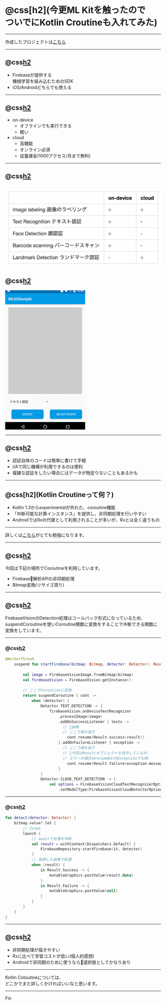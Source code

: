 # @css[h2](今更ML Kitを触ったので<br>ついでにKotlin Croutineも入れてみた)

---

作成したプロジェクトは[こちら](https://github.com/nyanc0/MLKitSample)

---

## @css[h2](MLKitって何？)

- Firebaseが提供する<br>機械学習を組み込むためのSDK
- iOS/Androidどちらでも使える

---

## @css[h2](on-deviceとcloud)

- on-device
    - オフラインでも実行できる
    - 軽い
- cloud
    - 高機能
    - オンライン必須
    - 従量課金(1000アクセス/月まで無料)

---

## @css[h2](提供する機能)

![](https://github.com/nyanc0/LT/blob/master/mlkit/images/mlkit_glid.png?raw=true)
---

## @css[h2](使い方)

<img border="0" src="https://github.com/nyanc0/LT/blob/master/mlkit/images/mlkit_1.gif?raw=true" height="450">

---

## @css[h2](使ってみた感触)

- 認証自体のコードは簡単に書けて手軽
- i/Aで同じ機構が利用できるのは便利
- 複雑な認証をしたい場合にはデータが物足りないこともあるかも

---

## @css[h2](Kotlin Croutineって何？)

- Kotlin 1.3からexperimentalが外れた、coroutine機能
- 「中断可能な計算インスタンス」を提供し、非同期処理を行いやすい
- AndroidではRxの代替として利用されることが多いが、Rxとは全く違うもの

---

詳しくは[こちら](https://qiita.com/k-kagurazaka@github/items/8595ca60a5c8d31bbe37)がとても勉強になります。

---

## @css[h2](今回の使い所)

今回は下記の場所でCoroutineを利用しています。

- Firebase解析APIの非同期処理
- Bitmap変換(リサイズ周り)

---

## @css[h2](今回のポイント)

FirebaseVisionのDetection処理はコールバック形式になっているため、  
suspendCoroutineを使いCoroutine関数に変換をすることで中断できる関数に変換をしています。

---

### @css[h2](Repositoryの実装)

```kt
@WorkerThread
    suspend fun startFirebase(bitmap: Bitmap, detector: Detector): Result<MutableList<Graphic>> {

        val image = FirebaseVisionImage.fromBitmap(bitmap)
        val firebaseVision = FirebaseVision.getInstance()

        // ここでCoroutineに変換
        return suspendCoroutine { cont ->
            when (detector) {
                Detector.TEXT_DETECTION -> {
                    firebaseVision.onDeviceTextRecognizer
                        .processImage(image)
                        .addOnSuccessListener { texts ->
                          // 省略
                          // ここで値を返す
                            cont.resume(Result.success(result))
                        }.addOnFailureListener { exception ->
                          // ここで値を返す
                          // 今回はResultオブジェクトを自作しているが、
                          // エラーの場合はresumeWithExceptionでもOK
                            cont.resume(Result.failure(exception.message, exception))
                        }
                }
                Detector.CLOUD_TEXT_DETECTION -> {
                    val options = FirebaseVisionCloudTextRecognizerOptions.Builder()
                        .setModelType(FirebaseVisionCloudDetectorOptions
```

---

### @css[h2](呼び出し側の実装)

```kt
fun detect(detector: Detector) {
    bitmap.value?.let {
        // Scope
        launch {
            // awaitで処理を中断
            val result = withContext(Dispatchers.Default) {
                FirebaseRepository.startFirebase(it, detector)
            }
            // 取得した結果で処理
            when (result) {
                is Result.Success -> {
                    mutableGraphics.postValue(result.data)
                }
                is Result.Failure -> {
                    mutableGraphics.postValue(null)
                }
            }
        }
    }
}
```

---

## @css[h2](使ってみた感触)

- 非同期処理が描きやすい
- Rxに比べて学習コストが低い(個人的感想)
- Androidで非同期のために使うなら選択肢としてかなりあり

---

Kotlin Cotoutineについては、  
どこかでまた詳しくかければいいなと思います。

---

Fin
